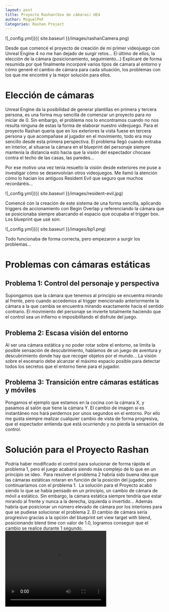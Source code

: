 ```yaml
---
layout: post
title: Proyecto Rashan(Uso de cámaras) UE4
author: MiguelPeF
Categories: Rashan Project
---
```


![_config.yml]({{ site.baseurl }}/images/rashanCamera.png)

Desde que comencé el proyecto de creación de mi primer videojuego con Unreal Engine 4 no me han dejado de surgir retos… El último de ellos, la elección de la cámara (posicionamiento, seguimiento…)
Explicaré de forma resumida por qué finalmente incorporé varios tipos de cámara al entorno y cómo generé el cambio de cámara para cada situación, los problemas con los que me encontré y la mejor solución para ellos.

<h1>Elección de cámaras</h1>

Unreal Engine da la posibilidad de generar plantillas en primera y tercera persona, es una forma muy sencilla de comenzar un proyecto para no iniciar de 0. Sin embargo, el problema nos lo encontramos cuando no nos resulta ninguna de estas la forma de elaborar nuestro videojuego.
Para el proyecto Rashan quería que en los exteriores la vista fuese en tercera persona y que acompañase al jugador en el movimiento, todo era muy sencillo desde esta primera perspectiva. El problema llegó cuando entraba en interior, al situarse la cámara en el blueprint del personaje siempre mantenía la distancia esto hacia que la visión del espectador chocase contra el techo de las casas, las paredes…

Por ese motivo una vez tenía resuelto la visión desde exteriores me puse a investigar cómo se desenvolvían otros videojuegos. Me llamó la atención cómo lo hacian los antiguos Resident Evil que seguro que muchos recordaréis…

![_config.yml]({{ site.baseurl }}/images/resident-evil.jpg)

Comencé con la creación de este sistema de una forma sencilla, aplicando triggers de accionamiento con Begin Overlap y referenciando la cámara que se posicionaba siempre abarcando el espacio que ocupaba el trigger box. Los blueprint que usé son:

![_config.yml]({{ site.baseurl }}/images/bp1.png)

Todo funcionaba de forma correcta, pero empezaron a surgir los problemas…

<h1>Problemas con cámaras estáticas</h1>
<h2>Problema 1: Control del personaje y perspectiva</h2>
Supongamos que la cámara que tenemos al principio se encuentra mirando al frente, pero cuando accedemos al trigger mencionado anteriormente la cámara a la que cambia se encuentra mirando exactamente hacia el sentido contrario. El movimiento del personaje se invierte totalmente haciendo que el control sea un infierno e imposibilitando el disfrute del juego.

<h2>Problema 2: Escasa visión del entorno</h2>
Al ser una cámara estática y no poder rotar sobre el entorno, se limita la posible sensación de descubrimiento, hablamos de un juego de aventura y descubrimiento donde hay que recoger objetos por el mundo… La visión sobre el escenario debe alcanzar el máximo espacio posible para detectar todos los secretos que el entorno tiene para el jugador.

<h2>Problema 3: Transición entre cámaras estáticas y móviles</h2>
Pongamos el ejemplo que estamos en la cocina con la cámara X, y pasamos al salón que tiene la cámara Y. El cambio de imagen si es instantáneo nos hará perdernos por unos segundos en el entorno. Por ello me gusta siempre realizar cualquier cambio de vista de forma progresiva, que el espectador entienda que está ocurriendo y no pierda la sensación de control.

<h1>Solución para el Proyecto Rashan</h1>
Podría haber modificado el control para solucionar de forma rápida el problema 1, pero el juego acabaría siendo más complejo de lo que en un principio se ideo. 
Para resolver el problema 2 habría sido buena idea que las cámaras estáticas rotaran en función de la posición del jugador, pero continuaríamos con el problema 1. 
La solución para el Proyecto acabó siendo lo que se había pensado en un principio, un cambio de cámara de móvil a estático. Sin embargo, la cámara estática siempre tendría que estar mirando al frente y nunca a la derecha, izquierda o invertido… Además habría que posicionar un número elevado de cámara por los interiores para que se pudiese solucionar el problema 2. El cambio de cámara sería progresivo gracias a la opción del blueprint set view target with blend, posicionando blend time con valor de 1.0, logramos conseguir que el cambio se realice durante 1 segundo.

<video width="320" height="240" controls>
  <source src="videos/RashanCamera.mp4" type="video/mp4">
  <source src="videos/RashanCamera.ogg" type="video/ogg">
Your browser does not support the video tag.
</video>
